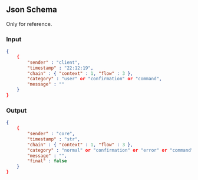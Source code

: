
## Json Schema
Only for reference.
### Input

```json
{
	{
		"sender" : "client",
		"timestamp" : "22:12:19",
		"chain" : { "context" : 1, "flow" : 3 },
		"category" : "user" or "confirmation" or "command",
		"message" : ""
	}
}
```

### Output

```json
{
	{
		"sender" : "core",
		"timestamp" : "str",
		"chain" : { "context" : 1, "flow" : 3 },
		"category" : "normal" or "confirmation" or "error" or "command",
		"message" : "",
		"final" : false
	}
}
```
